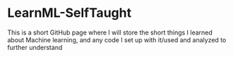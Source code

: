 # LearnML-SelfTaught
This is a short GitHub page where I will store the short things I learned about Machine learning, and any code I set up with it/used and analyzed to further understand
